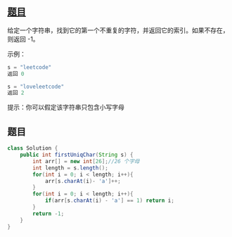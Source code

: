 ## [题目](https://leetcode-cn.com/problems/first-unique-character-in-a-string/)

给定一个字符串，找到它的第一个不重复的字符，并返回它的索引。如果不存在，则返回 -1。

示例：

```java
s = "leetcode"
返回 0

s = "loveleetcode"
返回 2    
```


提示：你可以假定该字符串只包含小写字母

## 题目

```java
class Solution {
    public int firstUniqChar(String s) {
        int arr[] = new int[26];//26 个字母
        int length = s.length();
        for(int i = 0; i < length; i++){
            arr[s.charAt(i)- 'a']++;
        }
        for(int i = 0; i < length; i++){
            if(arr[s.charAt(i) - 'a'] == 1) return i; 
        }
        return -1;
    }
}
```

